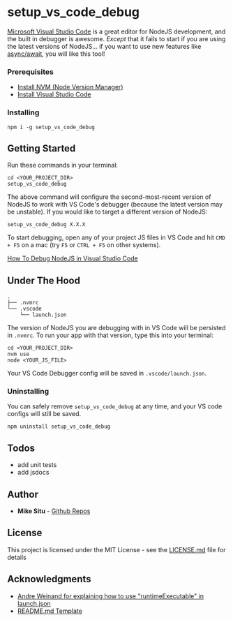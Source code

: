 # setup_vs_code_debug
[Microsoft Visual Studio Code](https://code.visualstudio.com/) is a great editor
for NodeJS development, and the built in debugger is awesome. *Except* that it
fails to start if you are using the latest versions of NodeJS... if you want to 
use new features like [async/await](http://node.green/#ES2017-features-async-functions), you will like this tool!

### Prerequisites

- [Install NVM (Node Version Manager)](https://github.com/creationix/nvm)
- [Install Visual Studio Code](https://code.visualstudio.com/docs/setup/setup-overview)

### Installing

```
npm i -g setup_vs_code_debug
```
## Getting Started
Run these commands in your terminal:
```
cd <YOUR_PROJECT_DIR>
setup_vs_code_debug
```
The above command will configure the second-most-recent version of NodeJS to work
with VS Code's debugger (because the latest version may be unstable). If you would 
like to target a different version of NodeJS:
```
setup_vs_code_debug X.X.X
```
To start debugging, open any of your project JS files in VS Code and hit 
`CMD + F5` on a mac (try `F5` or `CTRL + F5` on other systems).

[How To Debug NodeJS in Visual Studio Code](https://code.visualstudio.com/docs/editor/debugging)
## Under The Hood
```
.
├── .nvmrc
└── .vscode
    └── launch.json
```
The version of NodeJS you are debugging with in VS Code will be persisted in `.nvmrc`. 
To run your app with that version, type this into your terminal:
```
cd <YOUR_PROJECT_DIR>
nvm use
node <YOUR_JS_FILE>
```
Your VS Code Debugger config will be saved in `.vscode/launch.json`.
### Uninstalling
You can safely remove `setup_vs_code_debug` at any time, and your VS code configs will 
still be saved.
```
npm uninstall setup_vs_code_debug
```
## Todos
- add unit tests
- add jsdocs

## Author
* **Mike Situ** - [Github Repos](https://github.com/shola)

## License
This project is licensed under the MIT License - see the [LICENSE.md](LICENSE.md) file for details

## Acknowledgments
* [Andre Weinand for explaining how to use "runtimeExecutable" in launch.json](https://github.com/Microsoft/vscode/issues/30297)
* [README.md Template](https://gist.githubusercontent.com/PurpleBooth/109311bb0361f32d87a2/raw/824da51d0763e6855c338cc8107b2ff890e7dd43/README-Template.md)